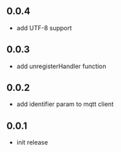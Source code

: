 ## 0.0.4

- add UTF-8 support

## 0.0.3

- add unregisterHandler function

## 0.0.2

- add identifier param to mqtt client

## 0.0.1

- init release
